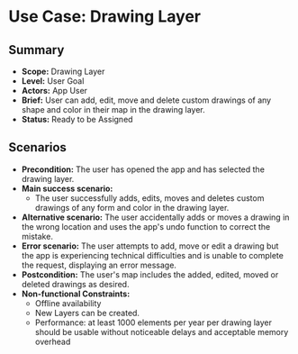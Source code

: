 # Use Case: Drawing Layer

## Summary

-   **Scope:** Drawing Layer
-   **Level:** User Goal
-   **Actors:** App User
-   **Brief:** User can add, edit, move and delete custom drawings of any shape and color in their map in the drawing layer.
-   **Status:** Ready to be Assigned

## Scenarios

-   **Precondition:**
    The user has opened the app and has selected the drawing layer.
-   **Main success scenario:**
    -   The user successfully adds, edits, moves and deletes custom drawings of any form and color in the drawing layer.
-   **Alternative scenario:**
    The user accidentally adds or moves a drawing in the wrong location and uses the app's undo function to correct the mistake.
-   **Error scenario:**
    The user attempts to add, move or edit a drawing but the app is experiencing technical difficulties and is unable to complete the request, displaying an error message.
-   **Postcondition:**
    The user's map includes the added, edited, moved or deleted drawings as desired.
-   **Non-functional Constraints:**
    - Offline availability
    - New Layers can be created.
    - Performance: at least 1000 elements per year per drawing layer should be usable without noticeable delays and acceptable memory overhead

